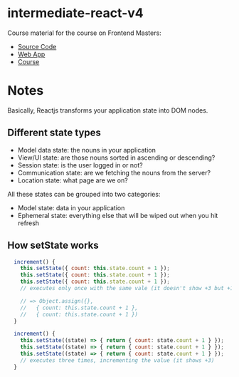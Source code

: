 # intermediate-react-v4

Course material for the course on Frontend Masters:

- [Source Code](https://github.com/FrontendMasters/react-state-management)
- [Web App]()
- [Course](https://frontendmasters.com/courses/pure-react-state/)



# Notes

Basically, Reactjs transforms your application state into DOM nodes.

## Different state types

- Model data state: the nouns in your application
- View/UI state: are those nouns sorted in ascending or descending?
- Session state: is the user logged in or not?
- Communication state: are we fetching the nouns from the server?
- Location state: what page are we on?

All these states can be grouped into two categories:

- Model state: data in your application
- Ephemeral state: everything else that will be wiped out when you hit refresh


## How setState works

```js
  increment() {
    this.setState({ count: this.state.count + 1 });
    this.setState({ count: this.state.count + 1 });
    this.setState({ count: this.state.count + 1 });
    // executes only once with the same vale (it doesn't show +3 but +1)

    // => Object.assign({}, 
    //   { count: this.state.count + 1 },
    //   { count: this.state.count + 1 })
  }

  increment() {
    this.setState((state) => { return { count: state.count + 1 } });
    this.setState((state) => { return { count: state.count + 1 } });
    this.setState((state) => { return { count: state.count + 1 } });
    // executes three times, incrementing the value (it shows +3)
  }
```